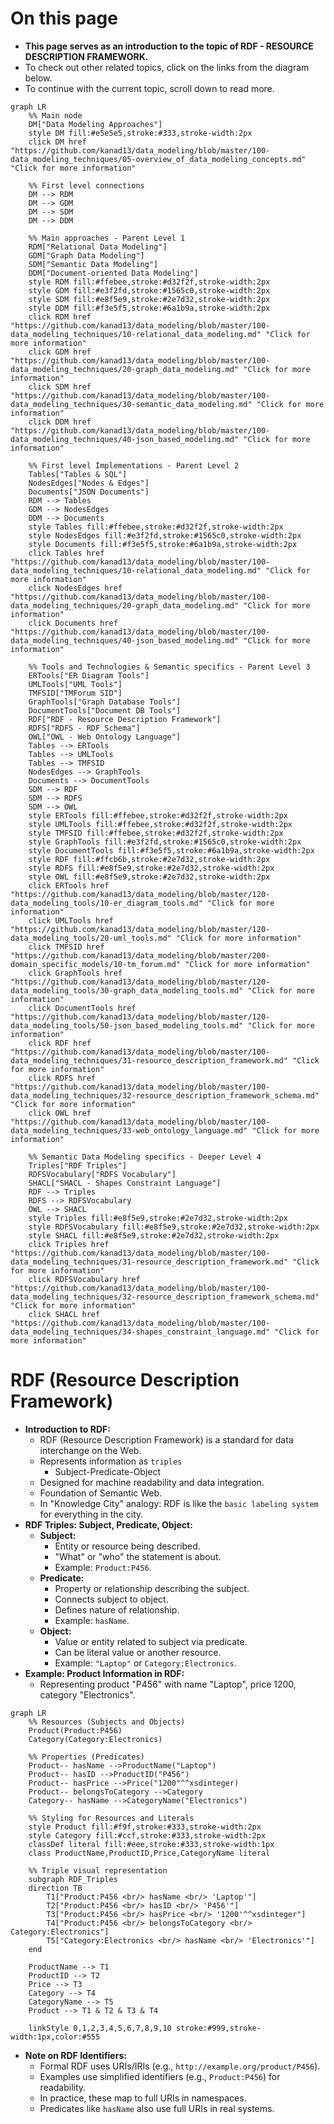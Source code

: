 # On this page

- **This page serves as an introduction to the topic of RDF - RESOURCE DESCRIPTION FRAMEWORK.**
- To check out other related topics, click on the links from the diagram below.
- To continue with the current topic, scroll down to read more.

```mermaid
graph LR
    %% Main node
    DM["Data Modeling Approaches"]
    style DM fill:#e5e5e5,stroke:#333,stroke-width:2px
    click DM href "https://github.com/kanad13/data_modeling/blob/master/100-data_modeling_techniques/05-overview_of_data_modeling_concepts.md" "Click for more information"

    %% First level connections
    DM --> RDM
    DM --> GDM
    DM --> SDM
    DM --> DDM

    %% Main approaches - Parent Level 1
    RDM["Relational Data Modeling"]
    GDM["Graph Data Modeling"]
    SDM["Semantic Data Modeling"]
    DDM["Document-oriented Data Modeling"]
    style RDM fill:#ffebee,stroke:#d32f2f,stroke-width:2px
    style GDM fill:#e3f2fd,stroke:#1565c0,stroke-width:2px
    style SDM fill:#e8f5e9,stroke:#2e7d32,stroke-width:2px
    style DDM fill:#f3e5f5,stroke:#6a1b9a,stroke-width:2px
    click RDM href "https://github.com/kanad13/data_modeling/blob/master/100-data_modeling_techniques/10-relational_data_modeling.md" "Click for more information"
    click GDM href "https://github.com/kanad13/data_modeling/blob/master/100-data_modeling_techniques/20-graph_data_modeling.md" "Click for more information"
    click SDM href "https://github.com/kanad13/data_modeling/blob/master/100-data_modeling_techniques/30-semantic_data_modeling.md" "Click for more information"
    click DDM href "https://github.com/kanad13/data_modeling/blob/master/100-data_modeling_techniques/40-json_based_modeling.md" "Click for more information"

    %% First level Implementations - Parent Level 2
    Tables["Tables & SQL"]
    NodesEdges["Nodes & Edges"]
    Documents["JSON Documents"]
    RDM --> Tables
    GDM --> NodesEdges
    DDM --> Documents
    style Tables fill:#ffebee,stroke:#d32f2f,stroke-width:2px
    style NodesEdges fill:#e3f2fd,stroke:#1565c0,stroke-width:2px
    style Documents fill:#f3e5f5,stroke:#6a1b9a,stroke-width:2px
    click Tables href "https://github.com/kanad13/data_modeling/blob/master/100-data_modeling_techniques/10-relational_data_modeling.md" "Click for more information"
    click NodesEdges href "https://github.com/kanad13/data_modeling/blob/master/100-data_modeling_techniques/20-graph_data_modeling.md" "Click for more information"
    click Documents href "https://github.com/kanad13/data_modeling/blob/master/100-data_modeling_techniques/40-json_based_modeling.md" "Click for more information"

    %% Tools and Technologies & Semantic specifics - Parent Level 3
    ERTools["ER Diagram Tools"]
    UMLTools["UML Tools"]
    TMFSID["TMForum SID"]
    GraphTools["Graph Database Tools"]
    DocumentTools["Document DB Tools"]
    RDF["RDF - Resource Description Framework"]
    RDFS["RDFS - RDF Schema"]
    OWL["OWL - Web Ontology Language"]
    Tables --> ERTools
    Tables --> UMLTools
    Tables --> TMFSID
    NodesEdges --> GraphTools
    Documents --> DocumentTools
    SDM --> RDF
    SDM --> RDFS
    SDM --> OWL
    style ERTools fill:#ffebee,stroke:#d32f2f,stroke-width:2px
    style UMLTools fill:#ffebee,stroke:#d32f2f,stroke-width:2px
    style TMFSID fill:#ffebee,stroke:#d32f2f,stroke-width:2px
    style GraphTools fill:#e3f2fd,stroke:#1565c0,stroke-width:2px
    style DocumentTools fill:#f3e5f5,stroke:#6a1b9a,stroke-width:2px
    style RDF fill:#ffcb6b,stroke:#2e7d32,stroke-width:2px
    style RDFS fill:#e8f5e9,stroke:#2e7d32,stroke-width:2px
    style OWL fill:#e8f5e9,stroke:#2e7d32,stroke-width:2px
    click ERTools href "https://github.com/kanad13/data_modeling/blob/master/120-data_modeling_tools/10-er_diagram_tools.md" "Click for more information"
    click UMLTools href "https://github.com/kanad13/data_modeling/blob/master/120-data_modeling_tools/20-uml_tools.md" "Click for more information"
    click TMFSID href "https://github.com/kanad13/data_modeling/blob/master/200-domain_specific_models/10-tm_forum.md" "Click for more information"
    click GraphTools href "https://github.com/kanad13/data_modeling/blob/master/120-data_modeling_tools/30-graph_data_modeling_tools.md" "Click for more information"
    click DocumentTools href "https://github.com/kanad13/data_modeling/blob/master/120-data_modeling_tools/50-json_based_modeling_tools.md" "Click for more information"
    click RDF href "https://github.com/kanad13/data_modeling/blob/master/100-data_modeling_techniques/31-resource_description_framework.md" "Click for more information"
    click RDFS href "https://github.com/kanad13/data_modeling/blob/master/100-data_modeling_techniques/32-resource_description_framework_schema.md" "Click for more information"
    click OWL href "https://github.com/kanad13/data_modeling/blob/master/100-data_modeling_techniques/33-web_ontology_language.md" "Click for more information"

    %% Semantic Data Modeling specifics - Deeper Level 4
    Triples["RDF Triples"]
    RDFSVocabulary["RDFS Vocabulary"]
    SHACL["SHACL - Shapes Constraint Language"]
    RDF --> Triples
    RDFS --> RDFSVocabulary
    OWL --> SHACL
    style Triples fill:#e8f5e9,stroke:#2e7d32,stroke-width:2px
    style RDFSVocabulary fill:#e8f5e9,stroke:#2e7d32,stroke-width:2px
    style SHACL fill:#e8f5e9,stroke:#2e7d32,stroke-width:2px
    click Triples href "https://github.com/kanad13/data_modeling/blob/master/100-data_modeling_techniques/31-resource_description_framework.md" "Click for more information"
    click RDFSVocabulary href "https://github.com/kanad13/data_modeling/blob/master/100-data_modeling_techniques/32-resource_description_framework_schema.md" "Click for more information"
    click SHACL href "https://github.com/kanad13/data_modeling/blob/master/100-data_modeling_techniques/34-shapes_constraint_language.md" "Click for more information"
```

# RDF (Resource Description Framework)

- **Introduction to RDF:**
  - RDF (Resource Description Framework) is a standard for data interchange on the Web.
  - Represents information as `triples`
    - Subject-Predicate-Object
  - Designed for machine readability and data integration.
  - Foundation of Semantic Web.
  - In "Knowledge City" analogy: RDF is like the `basic labeling system` for everything in the city.
- **RDF Triples: Subject, Predicate, Object:**
  - **Subject:**
    - Entity or resource being described.
    - "What" or "who" the statement is about.
    - Example: `Product:P456`.
  - **Predicate:**
    - Property or relationship describing the subject.
    - Connects subject to object.
    - Defines nature of relationship.
    - Example: `hasName`.
  - **Object:**
    - Value or entity related to subject via predicate.
    - Can be literal value or another resource.
    - Example: `"Laptop"` or `Category:Electronics`.
- **Example: Product Information in RDF:**
  - Representing product "P456" with name "Laptop", price 1200, category "Electronics".

```mermaid
graph LR
    %% Resources (Subjects and Objects)
    Product(Product:P456)
    Category(Category:Electronics)

    %% Properties (Predicates)
    Product-- hasName -->ProductName("Laptop")
    Product-- hasID -->ProductID("P456")
    Product-- hasPrice -->Price("1200"^^xsdinteger)
    Product-- belongsToCategory -->Category
    Category-- hasName -->CategoryName("Electronics")

    %% Styling for Resources and Literals
    style Product fill:#f9f,stroke:#333,stroke-width:2px
    style Category fill:#ccf,stroke:#333,stroke-width:2px
    classDef literal fill:#eee,stroke:#333,stroke-width:1px
    class ProductName,ProductID,Price,CategoryName literal

    %% Triple visual representation
    subgraph RDF_Triples
    direction TB
        T1["Product:P456 <br/> hasName <br/> 'Laptop'"]
        T2["Product:P456 <br/> hasID <br/> 'P456'"]
        T3["Product:P456 <br/> hasPrice <br/> '1200'^^xsdinteger"]
        T4["Product:P456 <br/> belongsToCategory <br/> Category:Electronics"]
        T5["Category:Electronics <br/> hasName <br/> 'Electronics'"]
    end

    ProductName --> T1
    ProductID --> T2
    Price --> T3
    Category --> T4
    CategoryName --> T5
    Product --> T1 & T2 & T3 & T4

    linkStyle 0,1,2,3,4,5,6,7,8,9,10 stroke:#999,stroke-width:1px,color:#555
```

- **Note on RDF Identifiers:**
  - Formal RDF uses URIs/IRIs (e.g., `http://example.org/product/P456`).
  - Examples use simplified identifiers (e.g., `Product:P456`) for readability.
  - In practice, these map to full URIs in namespaces.
  - Predicates like `hasName` also use full URIs in real systems.
